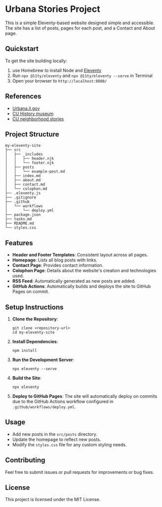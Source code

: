 # Urbana Stories Project

This is a simple Eleventy-based website designed simple and accessible. The site has a list of posts, pages for each post, and a Contact and About page.

## Quickstart
To get the site building locally:
1. use Homebrew to install Node and [Eleventy](https://www.11ty.dev/docs/)
1. Run `npx @11ty/eleventy` and `npx @11ty/eleventy --serve` in Terminal
1. Open your browser to `http://localhost:8080/`

## References

- [Urbana.il.gov](https://www.urbanail.gov/living-urbana/page/historic-urbana)
- [CU History museum](https://www.champaigncountyhistory.org/)
- [CU neighborhood stories](https://storymaps.arcgis.com/stories/8a41395e64ee42bb886c36331a76a014)

## Project Structure

```
my-eleventy-site
├── src
│   ├── _includes
│   │   ├── header.njk
│   │   └── footer.njk
│   ├── posts
│   │   └── example-post.md
│   ├── index.md
│   ├── about.md
│   ├── contact.md
│   └── colophon.md
├── .eleventy.js
├── .gitignore
├── .github
│   └── workflows
│       └── deploy.yml
├── package.json
├── tasks.md
├── README.md
└── styles.css
```

## Features

- **Header and Footer Templates**: Consistent layout across all pages.
- **Homepage**: Lists all blog posts with links.
- **Contact Page**: Provides contact information.
- **Colophon Page**: Details about the website's creation and technologies used.
- **RSS Feed**: Automatically generated as new posts are added.
- **GitHub Actions**: Automatically builds and deploys the site to GitHub Pages on commit.

## Setup Instructions

1. **Clone the Repository**: 
   ```
   git clone <repository-url>
   cd my-eleventy-site
   ```

2. **Install Dependencies**: 
   ```
   npm install
   ```

3. **Run the Development Server**: 
   ```
   npx eleventy --serve
   ```

4. **Build the Site**: 
   ```
   npx eleventy
   ```

5. **Deploy to GitHub Pages**: 
   The site will automatically deploy on commits due to the GitHub Actions workflow configured in `.github/workflows/deploy.yml`.

## Usage

- Add new posts in the `src/posts` directory.
- Update the homepage to reflect new posts.
- Modify the `styles.css` file for any custom styling needs.

## Contributing

Feel free to submit issues or pull requests for improvements or bug fixes. 

## License

This project is licensed under the MIT License.
